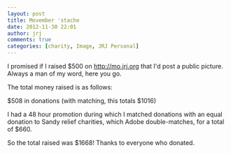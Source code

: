 ```yaml
---
layout: post
title: Movember 'stache
date: 2012-11-30 22:01
author: jrj
comments: true
categories: [charity, Image, JRJ Personal]
---
```

I promised if I raised $500 on http://mo.jrj.org that I'd post a public picture. Always a man of my word, here you go.

The total money raised is as follows:

$508 in donations (with matching, this totals $1016)

I had a 48 hour promotion during which I matched donations with an equal donation to Sandy relief charities, which Adobe double-matches, for a total of $660.

So the total raised was $1668! Thanks to everyone who donated.
